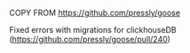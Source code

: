 COPY FROM https://github.com/pressly/goose

Fixed errors with migrations for clickhouseDB (https://github.com/pressly/goose/pull/240)
